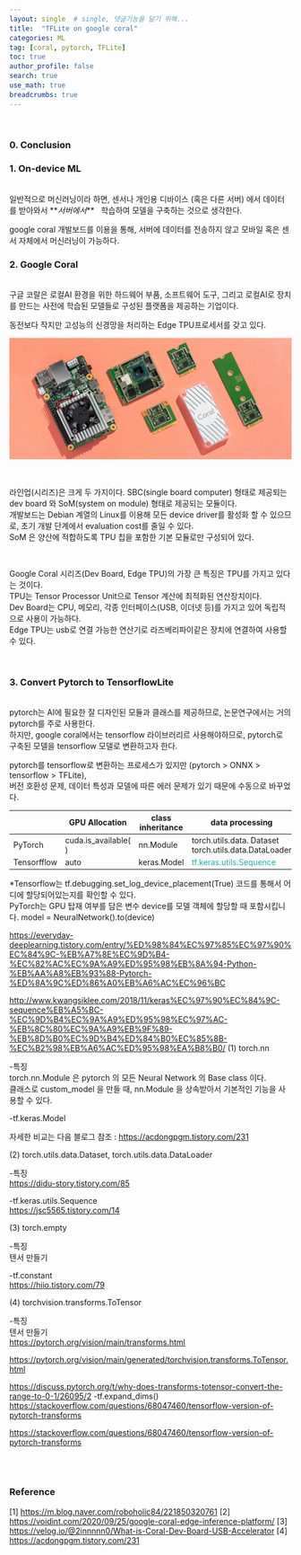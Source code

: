 ```yaml
---
layout: single  # single, 댓글기능을 달기 위해...
title:  "TFLite on google coral"
categories: ML
tag: [coral, pytorch, TFLite]
toc: true
author_profile: false
search: true
use_math: true
breadcrumbs: true
---
```

<br/>

### 0. Conclusion 


### 1. On-device ML
<br/>
일반적으로 머신러닝이라 하면, 센서나 개인용 디바이스 (혹은 다른 서버) 에서 데이터를 받아와서 **<em>서버에서</em>** &nbsp; 학습하여 모델을 구축하는 것으로 생각한다. <br/>

google coral 개발보드를 이용을 통해, 서버에 데이터를 전송하지 않고 모바일 혹은 센서 자체에서 머신러닝이 가능하다. 



### 2. Google Coral
<br/>
구글 코랄은 로컬AI 환경을 위한 하드웨어 부품, 소프트웨어 도구, 그리고 로컬AI로 장치를 만드는 사전에 학습된 모델들로 구성된 플랫폼을 제공하는 기업이다.

동전보다 작지만 고성능의 신경망을 처리하는 Edge TPU프로세서를 갖고 있다. 

![coral_img](/assets/images/2022-08-29-TFLite/coral_img.png)

<br/>

라인업(시리즈)은 크게 두 가지이다. SBC(single board computer) 형태로 제공되는 dev board 와 SoM(system on module) 형태로 제공되는 모듈이다. <br/>
개발보드는 Debian 계열의 Linux를 이용해 모든 device driver를 활성화 할 수 있으므로, 초기 개발 단계에서 evaluation cost를 줄일 수 있다. <br/>
SoM 은 양산에 적합하도록 TPU 칩을 포함한 기본 모듈로만 구성되어 있다. 

<br/>

Google Coral 시리즈(Dev Board, Edge TPU)의 가장 큰 특징은 TPU를 가지고 있다는 것이다. <br/>
TPU는 Tensor Processor Unit으로 Tensor 계산에 최적화된 연산장치이다. <br/>
Dev Board는 CPU, 메모리, 각종 인터페이스(USB, 이더넷 등)를 가지고 있어 독립적으로 사용이 가능하다. <br/>
Edge TPU는 usb로 연결 가능한 연산기로 라즈베리파이같은 장치에 연결하여 사용할 수 있다.

 <br/>


### 3. Convert Pytorch to TensorflowLite
<br/>
pytorch는 AI에 필요한 잘 디자인된 모듈과 클래스를 제공하므로, 논문연구에서는 거의 pytorch를 주로 사용한다. <br/>
하지만, google coral에서는 tensorflow 라이브러리르 사용해야하므로, pytorch로 구축된 모델을 tensorflow 모델로 변환하고자 한다. <br/>

pytorch를 tensorflow로 변환하는 프로세스가 있지만 (pytorch > ONNX > tensorflow > TFLite), <br/>
버전 호환성 문제, 데이터 특성과 모델에 따른 에러 문제가 있기 때문에 수동으로 바꾸었다. <br/>

|        | GPU Allocation | class inheritance | data processing     |      |      |      |
| ----------- | -----------| -----------| ----------- | ----------- | ---- | ---- |
| PyTorch | cuda.is_available( )| nn.Module         | torch.utils.data. Dataset  <br/> torch.utils.data.DataLoader   |      |      |      |
| Tensorfflow | auto  | keras.Model  | <span style="color:lightseagreen">tf.keras.utils.Sequence</span>     |      |      |      |

*Tensorflow는 tf.debugging.set_log_device_placement(True) 코드를 통해서
어디에 할당되어있는지를 확인할 수 있다. <br/>
PyTorch는 GPU 탑재 여부를 담은 변수 device를 모델 객체에 할당할 때 포함시킵니다.
model = NeuralNetwork().to(device) <br/>

<https://everyday-deeplearning.tistory.com/entry/%ED%98%84%EC%97%85%EC%97%90%EC%84%9C-%EB%A7%8E%EC%9D%B4-%EC%82%AC%EC%9A%A9%ED%95%98%EB%8A%94-Python-%EB%AA%A8%EB%93%88-Pytorch-%ED%8A%9C%ED%86%A0%EB%A6%AC%EC%96%BC>

<http://www.kwangsiklee.com/2018/11/keras%EC%97%90%EC%84%9C-sequence%EB%A5%BC-%EC%9D%B4%EC%9A%A9%ED%95%98%EC%97%AC-%EB%8C%80%EC%9A%A9%EB%9F%89-%EB%8D%B0%EC%9D%B4%ED%84%B0%EC%85%8B-%EC%B2%98%EB%A6%AC%ED%95%98%EA%B8%B0/>
(1) torch.nn <br/>

-특징<br/>
torch.nn.Module 은 pytorch 의 모든 Neural Network 의 Base class 이다. <br/>
클래스로 custom_model 을 만들 때, nn.Module 을 상속받아서 기본적인 기능을 사용할 수 있다. <br/>

-tf.keras.Model <br/>

자세한 비교는 다음 블로그 참조 : <https://acdongpgm.tistory.com/231>



(2) torch.utils.data.Dataset, torch.utils.data.DataLoader<br/>

-특징<br/>
<https://didu-story.tistory.com/85>


-tf.keras.utils.Sequence <br>
<https://jsc5565.tistory.com/14>




(3) torch.empty <br/>

-특징<br/>
텐서 만들기 <br/>

-tf.constant<br/>
<https://hiio.tistory.com/79>




(4) torchvision.transforms.ToTensor <br/>

-특징<br/>
텐서 만들기 <br/>
<https://pytorch.org/vision/main/transforms.html>

<https://pytorch.org/vision/main/generated/torchvision.transforms.ToTensor.html>

<https://discuss.pytorch.org/t/why-does-transforms-totensor-convert-the-range-to-0-1/26095/2>
-tf.expand_dims()<br/>
<https://stackoverflow.com/questions/68047460/tensorflow-version-of-pytorch-transforms>

<https://stackoverflow.com/questions/68047460/tensorflow-version-of-pytorch-transforms>



<br/>
<br/>

### Reference
[1] <https://m.blog.naver.com/roboholic84/221850320761>
[2] <https://voidint.com/2020/09/25/google-coral-edge-inference-platform/>
[3] <https://velog.io/@2innnnn0/What-is-Coral-Dev-Board-USB-Accelerator>
[4] <https://acdongpgm.tistory.com/231>

